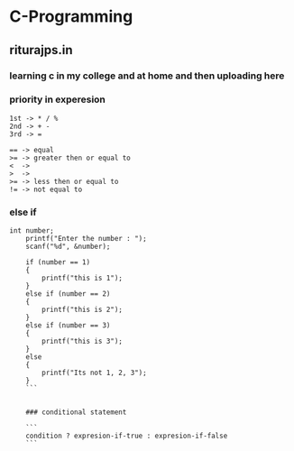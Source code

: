 # C-Programming

## riturajps.in

### learning c in my college and at home and then uploading here


### priority in experesion

```
1st -> * / %
2nd -> + -
3rd -> =
```

```
== -> equal
>= -> greater then or equal to
<  -> 
>  ->
>= -> less then or equal to
!= -> not equal to
```

### else if 
```
int number;
    printf("Enter the number : ");
    scanf("%d", &number);

    if (number == 1)
    {
        printf("this is 1");
    }
    else if (number == 2)
    {
        printf("this is 2");
    }
    else if (number == 3)
    {
        printf("this is 3");
    }
    else
    {
        printf("Its not 1, 2, 3");
    }
    ```
    
    
    ### conditional statement
    
    ```
    condition ? expresion-if-true : expresion-if-false
    ```
